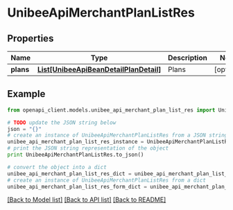 # UnibeeApiMerchantPlanListRes


## Properties

Name | Type | Description | Notes
------------ | ------------- | ------------- | -------------
**plans** | [**List[UnibeeApiBeanDetailPlanDetail]**](UnibeeApiBeanDetailPlanDetail.md) | Plans | [optional] 

## Example

```python
from openapi_client.models.unibee_api_merchant_plan_list_res import UnibeeApiMerchantPlanListRes

# TODO update the JSON string below
json = "{}"
# create an instance of UnibeeApiMerchantPlanListRes from a JSON string
unibee_api_merchant_plan_list_res_instance = UnibeeApiMerchantPlanListRes.from_json(json)
# print the JSON string representation of the object
print UnibeeApiMerchantPlanListRes.to_json()

# convert the object into a dict
unibee_api_merchant_plan_list_res_dict = unibee_api_merchant_plan_list_res_instance.to_dict()
# create an instance of UnibeeApiMerchantPlanListRes from a dict
unibee_api_merchant_plan_list_res_form_dict = unibee_api_merchant_plan_list_res.from_dict(unibee_api_merchant_plan_list_res_dict)
```
[[Back to Model list]](../README.md#documentation-for-models) [[Back to API list]](../README.md#documentation-for-api-endpoints) [[Back to README]](../README.md)


